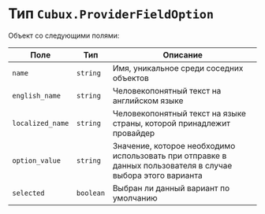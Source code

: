 Тип `Cubux.ProviderFieldOption`
===============================

Объект со следующими полями:

Поле             | Тип       | Описание
---------------- | --------- | --------
`name`           | `string`  | Имя, уникальное среди соседних объектов
`english_name`   | `string`  | Человекопонятный текст на английском языке
`localized_name` | `string`  | Человекопонятный текст на языке страны, которой принадлежит провайдер
`option_value`   | `string`  | Значение, которое необходимо использовать при отправке в данных пользователя в случае выбора этого варианта
`selected`       | `boolean` | Выбран ли данный вариант по умолчанию
